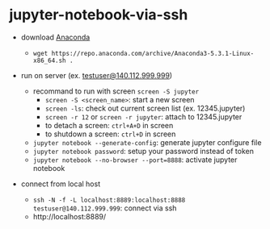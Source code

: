 # jupyter-notebook-via-ssh

- download [Anaconda](https://www.anaconda.com/download/#linux)
    - `wget https://repo.anaconda.com/archive/Anaconda3-5.3.1-Linux-x86_64.sh .`

- run on server (ex. testuser@140.112.999.999)
    - recommand to run with screen `screen -S jupyter`
        - `screen -S <screen_name>`: start a new screen
        - `screen -ls`: check out current screen list (ex. 12345.jupyter)
        - `screen -r 12` or `screen -r jupyter`: attach to 12345.jupyter
        - to detach a screen: `ctrl+A+D` in screen
        - to shutdown a screen: `ctrl+D` in screen
    - `jupyter notebook --generate-config`: generate jupyter configure file
    - `jupyter notebook password`: setup your password instead of token
    - `jupyter notebook --no-browser --port=8888`: activate jupyter notebook
    
- connect from local host 
    - `ssh -N -f -L localhost:8889:localhost:8888 testuser@140.112.999.999`: connect via ssh
    - http://localhost:8889/
